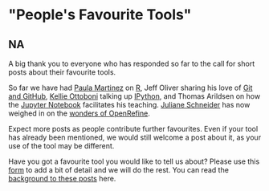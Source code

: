 # "People's Favourite Tools"
## NA


A big thank you to everyone who has responded so far to the call for short posts about their favourite tools.

So far we have had [Paula Martinez](https://twitter.com/orchid00) on [R](https://software-carpentry.org/blog/2017/10/my-fave-tool.html), 
Jeff Oliver sharing his love of [Git and GitHub](https://software-carpentry.org/blog/2017/10/oliver-fave.html),
[Kellie Ottoboni](https://twitter.com/kellieotto) talking up [IPython](https://software-carpentry.org/blog/2017/10/ottoboni-fave.html), 
and Thomas Arildsen on 
how the [Jupyter Notebook](https://software-carpentry.org/blog/2017/10/arildsen-fave.html) facilitates his teaching. [Juliane Schneider](https://twitter.com/JulianeS) has now weighed in on the [wonders of OpenRefine](https://software-carpentry.org/blog/2017/10/schneider-fave.html).

Expect more posts as people contribute further favourites. Even if your tool has already been mentioned, we would still welcome a post about it,
as your use of the tool may be different. 

Have you got a favourite tool you would like to tell us about? 
Please use this [form](https://docs.google.com/forms/d/e/1FAIpQLSeiu5NzJsLxYueaQrNn_qKbaa5JR2Sz12CeCRyedKQxwb54Dw/viewform) 
to add a bit of detail and we will do the rest. You can read the [background to these posts](https://software-carpentry.org/blog/2017/10/fave-tools.html) here.
